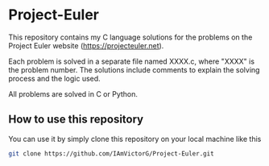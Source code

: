 # Project-Euler

This repository contains my C language solutions for the problems on the Project Euler website (https://projecteuler.net).

Each problem is solved in a separate file named XXXX.c, where "XXXX" is the problem number. The solutions include comments to explain the solving process and the logic used.

All problems are solved in C or Python. 

## How to use this repository

You can use it by simply clone this repository on your local machine like this
```bash
git clone https://github.com/IAmVictorG/Project-Euler.git
```
